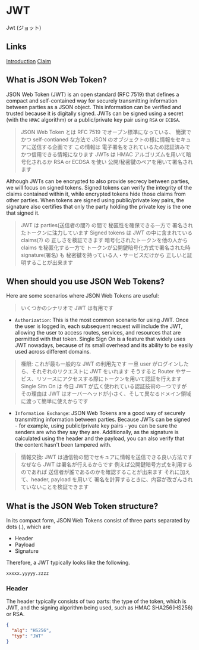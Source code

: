 # JWT

Jwt (ジョット)

## Links

[Introduction](https://jwt.io/introduction)
[Claim](https://www.rfc-editor.org/rfc/rfc7519#section-4.1)

## What is JSON Web Token?

JSON Web Token (JWT) is an open standard (RFC 7519) that defines a compact
and self-contained way for securely transmitting information between parties as a JSON object.
This information can be verified and trusted because it is digitally signed.
JWTs can be signed using a secret (with the `HMAC` algorithm)
or a public/private key pair using `RSA` or `ECDSA`.

> JSON Web Token とは RFC 7519 でオープン標準になっている、
> 簡潔でかつ self-contianed な方法で JSON のオブジェクトの様に情報をセキュアに送信する企画です
> この情報は 電子署名をされているため認証済みでかつ信用できる情報になります
> JWTs は HMAC アルゴリズムを用いて暗号化されるか
> RSA or ECDSA を使い 公開/秘密鍵のペアを用いて署名されます

Although JWTs can be encrypted to also provide secrecy between parties,
we will focus on signed tokens. Signed tokens can verify the integrity of the claims contained within it,
while encrypted tokens hide those claims from other parties.
When tokens are signed using public/private key pairs,
the signature also certifies that only the party holding the private key is the one that signed it.

> JWT は parties(送信者の間?) の間で 秘匿性を確保できる一方で
> 署名されたトークンに注力しています Signed tokens は JWT の中に含まれている claims(?) の
> 正しさを検証できます 暗号化されたトークンを他の人から claims を秘匿化する一方で
> トークンが公開鍵暗号化方式で署名された時
> signature(署名) も 秘密鍵を持っている人・サービスだけから 正しいと証明することが出来ます

## When should you use JSON Web Tokens?

Here are some scenarios where JSON Web Tokens are useful:

> いくつかのシナリオで JWT は有用です

- `Authorization`: This is the most common scenario for using JWT.
  Once the user is logged in, each subsequent request will include the JWT,
  allowing the user to access routes, services, and resources that are permitted with that token.
  Single Sign On is a feature that widely uses JWT nowadays, because of its small overhead
  and its ability to be easily used across different domains.

> 権限: これが最も一般的な JWT の利用先です
> 一旦 user がログインしたら、それぞれのリクエストに JWT をいれます
> そうすると Router やサービス、リソースにアクセスする際にトークンを用いて認証を行えます
> Single Sitn On は 今日 JWT が広く使われている認証技術の一つですが
> その理由は JWT はオーバーヘッドが小さく、そして異なるドメイン領域に渡って簡単に使えからです

- `Information Exchange`: JSON Web Tokens are a good way of securely transmitting information between parties.
  Because JWTs can be signed - for example, using public/private key pairs - you can be sure the senders are
  who they say they are. Additionally, as the signature is calculated using the header and the payload,
  you can also verify that the content hasn't been tampered with.

> 情報交換: JWT は通信物の間でセキュアに情報を送信できる良い方法です
> なぜなら JWT は署名が行えるからです 例えば公開鍵暗号方式を利用するのであれば
> 送信者が誰であるのかを確認することが出来ます それに加えて、header, payload を用いて
> 署名を計算するときに、内容が改ざんされていないことを検証できます

## What is the JSON Web Token structure?

In its compact form, JSON Web Tokens consist of three parts separated
by dots (.), which are

- Header
- Payload
- Signature

Therefore, a JWT typically looks like the following.

`xxxxx.yyyyy.zzzz`

### Header

The header typically consists of two parts: the type of the token,
which is JWT, and the signing algorithm being used,
such as HMAC SHA256(HS256) or RSA.

```json
{
  "alg": "HS256",
  "typ": "JWT"
}
```
